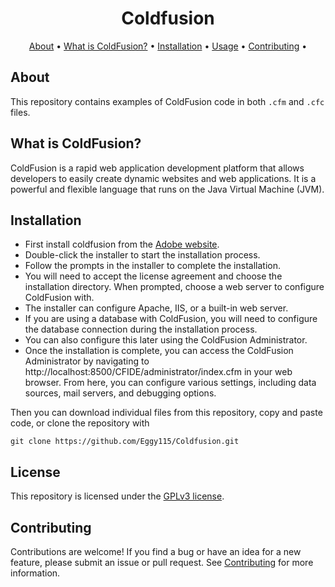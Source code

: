 <h1 align="center">Coldfusion</h1>

<p align="center">
  <a href="#about">About</a> •
  <a href="#what is coldfusion?">What is ColdFusion?</a> •
  <a href="#installation">Installation</a> •  
  <a href="#license">Usage</a> •
  <a href="#contributing">Contributing</a> •
</p>

## About

This repository contains examples of ColdFusion code in both `.cfm` and `.cfc` files.

## What is ColdFusion?

ColdFusion is a rapid web application development platform that allows developers to easily create dynamic websites and web applications. It is a powerful and flexible language that runs on the Java Virtual Machine (JVM).

## Installation

- First install coldfusion from the [Adobe website](https://www.adobe.com/products/coldfusion/download-trial/try.html). 
- Double-click the installer to start the installation process. 
- Follow the prompts in the installer to complete the installation. 
- You will need to accept the license agreement and choose the installation directory. When prompted, choose a web server to configure ColdFusion with. 
- The installer can configure Apache, IIS, or a built-in web server. 
- If you are using a database with ColdFusion, you will need to configure the database connection during the installation process. 
- You can also configure this later using the ColdFusion Administrator.
- Once the installation is complete, you can access the ColdFusion Administrator by navigating to http://localhost:8500/CFIDE/administrator/index.cfm in your web browser. From here, you can configure various settings, including data sources, mail servers, and debugging options.

Then you can download individual files from this repository, copy and paste code, or clone the repository with

```
git clone https://github.com/Eggy115/Coldfusion.git
```

## License

This repository is licensed under the [GPLv3 license](LICENSE).

## Contributing

Contributions are welcome! If you find a bug or have an idea for a new feature, please submit an issue or pull request. See [Contributing](./CONTRIBUTING.md) for more information.
